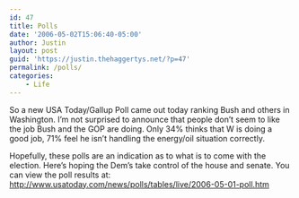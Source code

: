 ```yaml
---
id: 47
title: Polls
date: '2006-05-02T15:06:40-05:00'
author: Justin
layout: post
guid: 'https://justin.thehaggertys.net/?p=47'
permalink: /polls/
categories:
    - Life
---
```


So a new USA Today/Gallup Poll came out today ranking Bush and others in Washington. I’m not surprised to announce that people don’t seem to like the job Bush and the GOP are doing. Only 34% thinks that W is doing a good job, 71% feel he isn’t handling the energy/oil situation correctly.

Hopefully, these polls are an indication as to what is to come with the election. Here’s hoping the Dem’s take control of the house and senate. You can view the poll results at:  
<http://www.usatoday.com/news/polls/tables/live/2006-05-01-poll.htm>